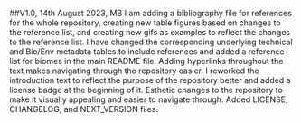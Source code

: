 ##V1.0, 14th August 2023, MB
I am adding a bibliography file for references for the whole repository, creating new table figures based on changes to the reference list, and creating new gifs as examples to reflect the changes to the reference list. 
I have changed the corresponding underlying technical and Bio/Env metadata tables to include references and added a reference list for biomes in the main README file. 
Adding hyperlinks throughout the text makes navigating through the repository easier. 
I reworked the introduction text to reflect the purpose of the repository better and added a license badge at the beginning of it. 
Esthetic changes to the repository to make it visually appealing and easier to navigate through. 
Added LICENSE, CHANGELOG, and NEXT_VERSION files. 
